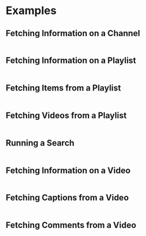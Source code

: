 # Examples

## Fetching Information on a Channel
```{literalinclude} ../../../examples/channel.py
```

## Fetching Information on a Playlist
```{literalinclude} ../../../examples/playlist.py
```

## Fetching Items from a Playlist
```{literalinclude} ../../../examples/playlist-items.py
```

## Fetching Videos from a Playlist
```{literalinclude} ../../../examples/playlist-videos.py
```

## Running a Search
```{literalinclude} ../../../examples/search.py
```

## Fetching Information on a Video
```{literalinclude} ../../../examples/video.py
```

## Fetching Captions from a Video
```{literalinclude} ../../../examples/video-captions.py
```

## Fetching Comments from a Video
```{literalinclude} ../../../examples/video-comments.py
```